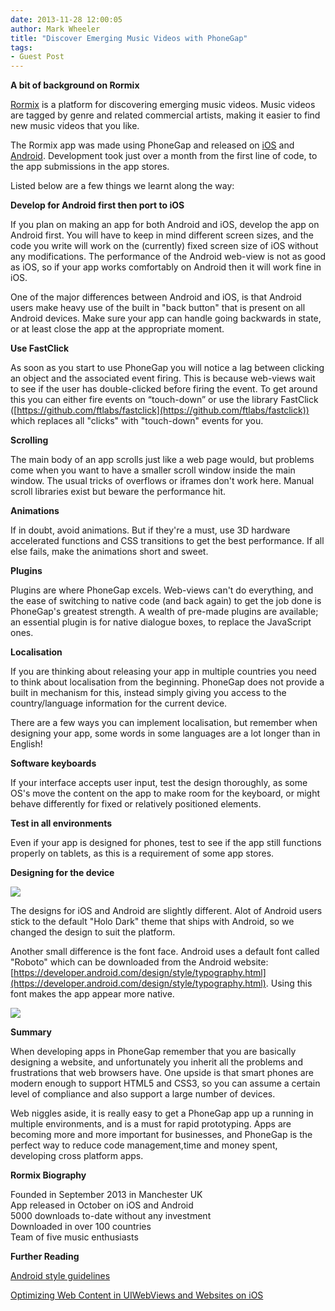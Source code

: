 ```yaml
---
date: 2013-11-28 12:00:05
author: Mark Wheeler
title: "Discover Emerging Music Videos with PhoneGap"
tags:
- Guest Post
---
```



**A bit of background on Rormix**

[Rormix](http://rormix.com) is a platform for discovering emerging music videos. Music videos are tagged by genre and related commercial artists, making it easier to find new music videos that you like.

The Rormix app was made using PhoneGap and released on [iOS](https://itunes.apple.com/app/rormix-discover-emerging-music/id700740840?ls=1%26mt=8) and [Android](https://play.google.com/store/apps/details?id=com.rormix). Development took just over a month from the first line of code, to the app submissions in the app stores.

Listed below are a few things we learnt along the way:

**Develop for Android first then port to iOS**

If you plan on making an app for both Android and iOS, develop the app on Android first. You will have to keep in mind different screen sizes, and the code you write will work on the (currently) fixed screen size of iOS without any modifications. The performance of the Android web-view is not as good as iOS, so if your app works comfortably on Android then it will work fine in iOS.

One of the major differences between Android and iOS, is that Android users make heavy use of the built in "back button" that is present on all Android devices. Make sure your app can handle going backwards in state, or at least close the app at the appropriate moment.

**Use FastClick**

As soon as you start to use PhoneGap you will notice a lag between clicking an object and the associated event firing. This is because web-views wait to see if the user has double-clicked before firing the event. To get around this you can either fire events on “touch-down” or use the library FastClick ([https://github.com/ftlabs/fastclick](https://github.com/ftlabs/fastclick)) which replaces all "clicks" with "touch-down" events for you.

**Scrolling**

The main body of an app scrolls just like a web page would, but problems come when you want to have a smaller scroll window inside the main window. The usual tricks of overflows or iframes don't work here. Manual scroll libraries exist but beware the performance hit.

**Animations**

If in doubt, avoid animations. But if they're a must, use 3D hardware accelerated functions and CSS transitions to get the best performance. If all else fails, make the animations short and sweet.

**Plugins**

Plugins are where PhoneGap excels. Web-views can't do everything, and the ease of switching to native code (and back again) to get the job done is PhoneGap's greatest strength. A wealth of pre-made plugins are available; an essential plugin is for native dialogue boxes, to replace the JavaScript ones.

**Localisation**

If you are thinking about releasing your app in multiple countries you need to think about localisation from the beginning. PhoneGap does not provide a built in mechanism for this, instead simply giving you access to the country/language information for the current device.

There are a few ways you can implement localisation, but remember when designing your app, some words in some languages are a lot longer than in English!

**Software keyboards**

If your interface accepts user input, test the design thoroughly, as some OS's move the content on the app to make room for the keyboard, or might behave differently for fixed or relatively positioned elements.

**Test in all environments** 

Even if your app is designed for phones, test to see if the app still functions properly on tablets, as this is a requirement of some app stores.

**Designing for the device**

![](/uploads/blog/2013-11/1-freshmusic.jpg)

The designs for iOS and Android are slightly different. Alot of Android users stick to the default "Holo Dark" theme that ships with Android, so we changed the design to suit the platform.

Another small difference is the font face. Android uses a default font called "Roboto" which can be downloaded from the Android website: [https://developer.android.com/design/style/typography.html](https://developer.android.com/design/style/typography.html).  Using this font makes the app appear more native.

![](/uploads/blog/2013-11/2-discover.jpg)
                          
**Summary**

When developing apps in PhoneGap remember that you are basically designing a website, and unfortunately you inherit all the problems and frustrations that web browsers have. One upside is that smart phones are modern enough to support HTML5 and CSS3, so you can assume a certain level of compliance and also support a large number of devices.

Web niggles aside, it is really easy to get a PhoneGap app up a running in multiple environments, and is a must for rapid prototyping. Apps are becoming more and more important for businesses, and PhoneGap is the perfect way to reduce code management,time and money spent, developing cross platform apps.

**Rormix Biography**

Founded in September 2013 in Manchester UK  
App released in October on iOS and Android  
5000 downloads to-date without any investment  
Downloaded in over 100 countries  
Team of five music enthusiasts

**Further Reading**

[Android style guidelines](https://developer.android.com/design/style/index.html)

[Optimizing Web Content in UIWebViews and Websites on iOS](https://developer.apple.com/videos/wwdc/2012/?id=601)
